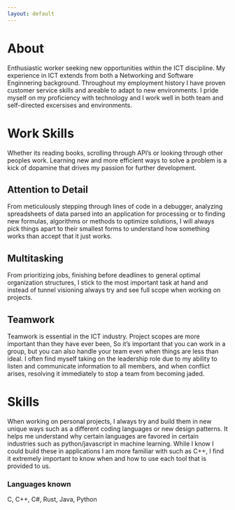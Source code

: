 ```yaml
---
layout: default
---
```


# About
Enthusiastic worker seeking new opportunities within the ICT discipline. My experience in ICT extends from both a Networking and Software Enginnering background. Throughout my employment history I have proven customer service skills and areable to adapt to new environments. I pride myself on my proficiency with technology and I work well in both team and self-directed excersises and environments.

# Work Skills
Whether its reading books, scrolling through API’s or looking through other peoples work. Learning new and more efficient ways to solve a problem is a kick of dopamine that drives my passion for further development.

## Attention to Detail
From meticulously stepping through lines of code in a debugger, analyzing spreadsheets of data parsed into an application for processing or to finding new formulas, algorithms or methods to optimize solutions, I will always pick things apart to their smallest forms to understand how something works than accept that it just works.

## Multitasking
From prioritizing jobs, finishing before deadlines to general optimal organization structures, I stick to the most important task at hand and instead of tunnel visioning always try and see full scope when working on projects.

## Teamwork
Teamwork is essential in the ICT industry. Project scopes are more important than they have ever been, So it’s important that you can work in a group, but you can also handle your team even when things are less than ideal. I often find myself taking on the leadership role due to my ability to listen and communicate information to all members, and when conflict arises, resolving it immediately to stop a team from becoming jaded.

# Skills
When working on personal projects, I always try and build them in new unique ways such as a different coding languages or new design patterns. It helps me understand why certain languages are favored in certain industries such as python/javascript in machine learning. While I know I could build these in applications I am more familiar with such as C++, I find it extremely important to know when and how to use each tool that is provided to us.

### Languages known
C, C++, C#, Rust, Java, Python